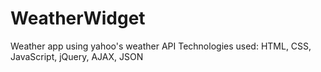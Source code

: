 # WeatherWidget
Weather app using yahoo's weather API
Technologies used: HTML, CSS, JavaScript, jQuery, AJAX, JSON
